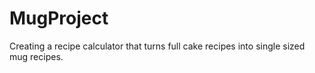 # MugProject
Creating a recipe calculator that turns full cake recipes into single sized mug recipes.
